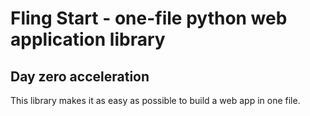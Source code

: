 # Fling Start - one-file python web application library

## Day zero acceleration

This library makes it as easy as possible to build a web app in one file.
